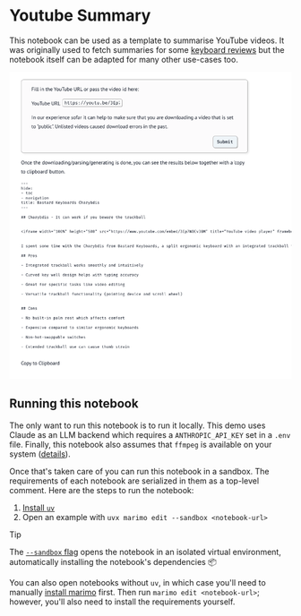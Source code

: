 # Youtube Summary

This notebook can be used as a template to summarise YouTube videos. It was originally
used to fetch summaries for some [keyboard reviews](https://www.youtube.com/playlist?list=PLGj5nRqy15j93TD0iReqfLL9lU1lZFEs6) but the notebook itself can be adapted
for many other use-cases too. 

![](assets/youtube_summary.png)

## Running this notebook

The only want to run this notebook is to run it locally. This demo uses Claude as
an LLM backend which requires a `ANTHROPIC_API_KEY` set in a `.env` file. Finally, 
this notebook also assumes that `ffmpeg` is available on your system ([details](https://github.com/openai/whisper/blob/main/README.md#setup)). 

Once that's taken care of you can run this notebook in a sandbox. The requirements of each notebook are serialized in them as a top-level
comment. Here are the steps to run the notebook:

1. [Install `uv`](https://github.com/astral-sh/uv/?tab=readme-ov-file#installation)
2. Open an example with `uvx marimo edit --sandbox <notebook-url>`

> [!TIP]
> The [`--sandbox`
> flag](https://docs.marimo.io/guides/package_reproducibility/) opens the
> notebook in an isolated virtual environment, automatically installing the
> notebook's dependencies 📦

You can also open notebooks without `uv`, in which case you'll need to
manually [install marimo](https://docs.marimo.io/getting_started/index.html#installation)
first. Then run `marimo edit <notebook-url>`; however, you'll also need to
install the requirements yourself.
